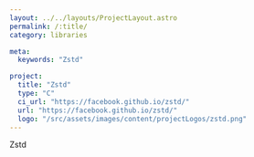```yaml
---
layout: ../../layouts/ProjectLayout.astro
permalink: /:title/
category: libraries

meta:
  keywords: "Zstd"

project:
  title: "Zstd"
  type: "C"
  ci_url: "https://facebook.github.io/zstd/"
  url: "https://facebook.github.io/zstd/"
  logo: "/src/assets/images/content/projectLogos/zstd.png"
---
```


<p>Zstd</p>
